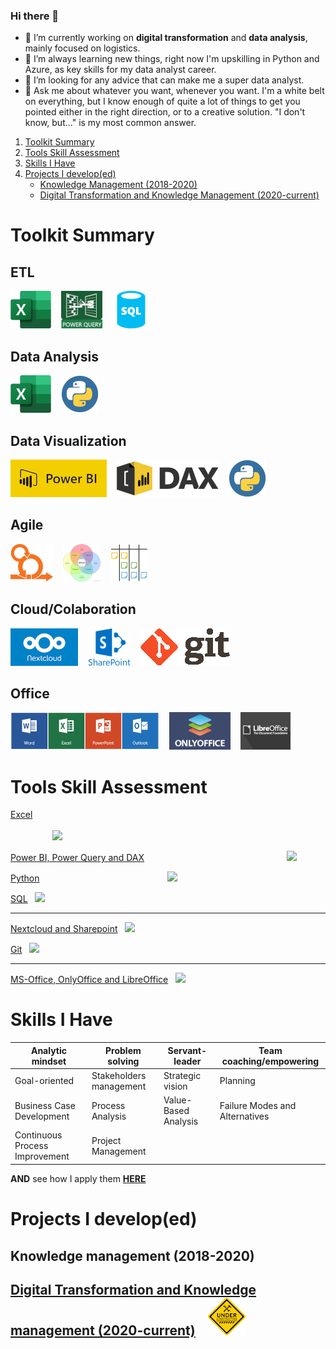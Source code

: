 ### Hi there 👋

- 🔭 I’m currently working on **digital transformation** and **data analysis**, mainly focused on logistics.
- 🌱 I’m always learning new things, right now I'm upskilling in Python and Azure, as key skills for my data analyst career.
- 🤔 I’m looking for any advice that can make me a super data analyst.
- 💬 Ask me about whatever you want, whenever you want. I'm a white belt on everything, but I know enough of quite a lot of things to get you pointed either in the right direction, or to a creative solution. "I don't know, but..." is my most common answer.

1. [Toolkit Summary](#Toolkit-summary)  
2. [Tools Skill Assessment](#Tools-skill-assessment)
3. [Skills I Have](#Skills-I-Have)
4. [Projects I develop(ed)](#Projects-I-developed)
    * [Knowledge Management (2018-2020)](#Knowledge-management-2018-2020)
    * [Digital Transformation and Knowledge Management (2020-current)](#Digital-Transformation-and-Knowledge-management-2020-current-)



# Toolkit Summary
## ETL
[![Excel](https://github.com/jaume-rsl/jaume-rsl/blob/cd225e88305ab5799c74e3956fd00e20ab96582d/images/Excel.png)](https://github.com/jaume-rsl/Portfolio/blob/main/Excel/README.md)&nbsp;&nbsp;&nbsp;
[![Power query](https://github.com/jaume-rsl/jaume-rsl/blob/a0478bc74eec36c529490f50f97d6d1b87e5a871/images/power-query.jpg)](https://github.com/jaume-rsl/Portfolio/blob/63220bf625d3fce3f0baca81f30e6fa6bea199ae/Power%20BI/18%20-%20Dataset%20Health.jpg)&nbsp;&nbsp;&nbsp;
[![SQL](https://github.com/jaume-rsl/jaume-rsl/blob/195dfb218b4c2f6c78727cd9cdad1494ab419695/images/sql.png)](https://github.com/jaume-rsl/SQL/blob/main/README.md)&nbsp;&nbsp;&nbsp;

## Data Analysis
[![Excel](https://github.com/jaume-rsl/jaume-rsl/blob/cd225e88305ab5799c74e3956fd00e20ab96582d/images/Excel.png)](https://github.com/jaume-rsl/Portfolio/blob/main/Excel/README.md)&nbsp;&nbsp;&nbsp;
[![Python](https://github.com/jaume-rsl/jaume-rsl/blob/b40693488e368739332a4eca5656bdb717910a0b/images/python.png)](https://www.kaggle.com/jaumerossello/code?scroll=true)&nbsp;&nbsp;&nbsp;

## Data Visualization
[![Power BI](https://github.com/jaume-rsl/jaume-rsl/blob/2435fc51dd61ce5751d2701a33b4641ce2986fd0/images/power-bi.png)](https://github.com/jaume-rsl/Portfolio/blob/main/Power%20BI/README.md)&nbsp;&nbsp;&nbsp;
[![DAX](https://github.com/jaume-rsl/jaume-rsl/blob/a166d8da498093d8b8791f7f353f04b5333b3cfc/images/DAX.png)](https://github.com/jaume-rsl/Portfolio/blob/main/Power%20BI/README.md#dax-snippets)&nbsp;&nbsp;&nbsp;
[![Python](https://github.com/jaume-rsl/jaume-rsl/blob/b40693488e368739332a4eca5656bdb717910a0b/images/python.png)](https://www.kaggle.com/jaumerossello/code?scroll=true)&nbsp;&nbsp;&nbsp;

## Agile
[![Scrum](https://github.com/jaume-rsl/jaume-rsl/blob/806e18710358d89dcf4ff6bf2a1c62eb6855ce30/images/sprint.png)](https://github.com/jaume-rsl/Portfolio/blob/main/Projects/Digital%20Transformation/README.md#project-governance)&nbsp;&nbsp;&nbsp;
[![Ikigai](https://github.com/jaume-rsl/jaume-rsl/blob/806e18710358d89dcf4ff6bf2a1c62eb6855ce30/images/ikigai.png)](https://github.com/jaume-rsl/Portfolio/blob/main/Projects/Digital%20Transformation/README.md#project-governance)&nbsp;&nbsp;&nbsp;
[![Kanban](https://github.com/jaume-rsl/jaume-rsl/blob/806e18710358d89dcf4ff6bf2a1c62eb6855ce30/images/kanban.png)](https://github.com/jaume-rsl/Portfolio/blob/main/Projects/Digital%20Transformation/README.md#project-governance)&nbsp;&nbsp;&nbsp;

## Cloud/Colaboration
[![NextCloud](https://github.com/jaume-rsl/jaume-rsl/blob/44c2eea04c21b84e16fbf7832dc69b3005277ce5/images/nextcloud.png)](https://try.nextcloud.com/)&nbsp;&nbsp;&nbsp;
![Sharepoint](https://github.com/jaume-rsl/jaume-rsl/blob/e258c9f71d51defe664f8891b7d58c9e400c1229/images/sharepoint.png)&nbsp;&nbsp;&nbsp;
![Git](https://github.com/jaume-rsl/jaume-rsl/blob/cad2117ad6da26a62b773635defbc2b6d3f79a39/images/git.png)&nbsp;&nbsp;&nbsp;

## Office
![MS-Office](https://github.com/jaume-rsl/jaume-rsl/blob/3416e9a051eb286025baf3094c6435cf5e1321a8/images/MS-office.jpg)&nbsp;&nbsp;&nbsp;
![OnlyOffice](https://github.com/jaume-rsl/jaume-rsl/blob/3416e9a051eb286025baf3094c6435cf5e1321a8/images/OnlyOffice.png)&nbsp;&nbsp;&nbsp;
![LibreOffice](https://github.com/jaume-rsl/jaume-rsl/blob/3416e9a051eb286025baf3094c6435cf5e1321a8/images/LibreOffice.png)&nbsp;&nbsp;&nbsp;


# Tools Skill Assessment  

[Excel](https://github.com/jaume-rsl/Portfolio/tree/main/Excel) &nbsp;&nbsp;&nbsp;&nbsp;&nbsp;&nbsp;&nbsp;&nbsp;&nbsp;&nbsp;&nbsp;&nbsp;&nbsp;&nbsp;&nbsp;&nbsp;&nbsp;&nbsp;&nbsp;&nbsp;&nbsp;&nbsp;&nbsp;&nbsp;&nbsp;&nbsp;&nbsp;&nbsp;&nbsp;&nbsp;&nbsp;&nbsp;&nbsp;&nbsp;&nbsp;&nbsp;&nbsp;&nbsp;&nbsp;&nbsp;&nbsp;&nbsp;&nbsp;&nbsp;&nbsp;&nbsp;&nbsp;&nbsp;&nbsp;&nbsp;&nbsp;&nbsp;&nbsp;&nbsp;&nbsp;&nbsp;&nbsp;&nbsp;&nbsp;&nbsp;&nbsp;&nbsp;&nbsp;&nbsp;&nbsp;&nbsp;&nbsp;&nbsp;&nbsp;&nbsp;&nbsp;&nbsp;&nbsp;&nbsp;&nbsp;&nbsp;&nbsp;&nbsp;&nbsp;&nbsp;&nbsp;&nbsp;&nbsp;&nbsp;&nbsp;&nbsp;&nbsp;&nbsp;&nbsp;&nbsp;&nbsp;&nbsp;&nbsp;&nbsp;&nbsp;&nbsp;&nbsp;&nbsp;&nbsp;&nbsp;&nbsp;&nbsp;&nbsp;&nbsp;&nbsp;&nbsp;&nbsp;&nbsp;&nbsp;&nbsp;&nbsp;&nbsp;&nbsp;&nbsp;&nbsp;&nbsp;&nbsp;&nbsp;&nbsp;&nbsp;&nbsp;&nbsp;&nbsp;&nbsp;&nbsp;&nbsp;&nbsp;&nbsp;&nbsp;&nbsp;&nbsp;&nbsp;&nbsp;&nbsp;&nbsp;&nbsp;&nbsp;&nbsp;&nbsp;&nbsp;&nbsp;&nbsp;&nbsp;&nbsp; ![](https://img.shields.io/badge/assessed__level-Fully%20Skilled-success?style=plastic&logo=microsoftexcel)  

[Power BI, Power Query and DAX](https://github.com/jaume-rsl/Portfolio/tree/main/Power%20BI) &nbsp;&nbsp;&nbsp;&nbsp;&nbsp;&nbsp;&nbsp;&nbsp;&nbsp;&nbsp;&nbsp;&nbsp;&nbsp;&nbsp;&nbsp;&nbsp;&nbsp;&nbsp;&nbsp;&nbsp;&nbsp;&nbsp;&nbsp;&nbsp;&nbsp;&nbsp;&nbsp;&nbsp;&nbsp;&nbsp;&nbsp;&nbsp;&nbsp;&nbsp;&nbsp;&nbsp;&nbsp;&nbsp;&nbsp;&nbsp;&nbsp;&nbsp;&nbsp;&nbsp;&nbsp;&nbsp;&nbsp;&nbsp;&nbsp;&nbsp;&nbsp;&nbsp;&nbsp;&nbsp;&nbsp;&nbsp; ![](https://img.shields.io/badge/assessed__level-Quite%20Good!-green?style=plastic&logo=powerbi)  

[Python](https://www.kaggle.com/jaumerossello/code) &nbsp;&nbsp;&nbsp;&nbsp;&nbsp;&nbsp;&nbsp;&nbsp;&nbsp;&nbsp;&nbsp;&nbsp;&nbsp;&nbsp;&nbsp;&nbsp;&nbsp;&nbsp;&nbsp;&nbsp;&nbsp;&nbsp;&nbsp;&nbsp;&nbsp;&nbsp;&nbsp;&nbsp;&nbsp;&nbsp;&nbsp;&nbsp;&nbsp;&nbsp;&nbsp;&nbsp;&nbsp;&nbsp;&nbsp;&nbsp;&nbsp;&nbsp;&nbsp;&nbsp;&nbsp;&nbsp;&nbsp;&nbsp;&nbsp;&nbsp; ![](https://img.shields.io/badge/assessed__level-Working%20on%20it-yellow?style=plastic&logo=python)  

[SQL](https://github.com/jaume-rsl/SQL/blob/main/README.md)&nbsp;&nbsp; ![](https://img.shields.io/badge/assessed__level-Quite%20Good!-green?style=plastic&logo=mysql) 

---  

[Nextcloud and Sharepoint]()&nbsp;&nbsp; ![](https://img.shields.io/badge/assessed__level-Quite%20Good!-green?style=plastic&logo=nextcloud)  

[Git](https://github.com/jaume-rsl?tab=repositories)&nbsp;&nbsp; ![](https://img.shields.io/badge/assessed__level-Working%20on%20it-yellow?style=plastic&logo=git)  

---

[MS-Office, OnlyOffice and LibreOffice](https://github.com/jaume-rsl/Portfolio/tree/main/Excel)&nbsp;&nbsp; ![](https://img.shields.io/badge/assessed__level-Fully%20Skilled-success?style=plastic&logo=microsoftoffice)  

# Skills I Have

| Analytic mindset | Problem solving | Servant-leader | Team coaching/empowering |
| --- | --- | --- | --- |
| Goal-oriented | Stakeholders management | Strategic vision | Planning |
| Business Case Development | Process Analysis | Value-Based Analysis | Failure Modes and Alternatives |
| Continuous Process Improvement | Project Management |||

**AND** see how I apply them [**HERE**](https://github.com/jaume-rsl/Portfolio/blob/65cae8fd10e2ee9e5c002a876729e3be74fc41ee/Skills/README.md)  


# Projects I develop(ed)
## Knowledge management (2018-2020)
## [Digital Transformation and Knowledge management (2020-current)](https://github.com/jaume-rsl/Portfolio/blob/41b343b85303f757640999c2ff7e2e995da83a42/Projects/Digital%20Transformation/README.md)&nbsp;&nbsp;&nbsp; ![under_construction](https://github.com/jaume-rsl/jaume-rsl/blob/d2fe9e9e4d973e7dbbc99aa49dacb8dc324e8039/images/under_construction.png)

<!--
# Index
# Toolkit summary                     -- DONE
# How I use my toolkit
## Data
### Power BI
### Python
### Excel
## Business process improvement
### Scrum/Kanban
### Bizagi
# Skills I have                       -- DONE (https://pm-training.net/agile-project-manager-skills/) 
## Analytic mindset
## Problem solving
## Servant-leader
## Goal-oriented
## Stakeholders management
## Strategic vision
## Team coaching/empowering
## Planning
## Business Case Development
## Continuous Process Improvement/ Process Analysis
## Value-Based Analysis
## Failure Modes and Alternatives
## Project Management
# Projects I develop(ed)
## Knowledge management (2018-2020)
## Digital Transformation and Knowledge management (2020-current)
### Digital strategy
### Project Governance
### Digital processess
### Digital Training/Coaching
### Knowledge Management
### Digital reporting
### 
-->
